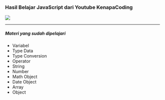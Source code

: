 ### Hasil Belajar JavaScript dari Youtube KenapaCoding

<img src="https://img.shields.io/badge/JavaScript-323330?style=for-the-badge&logo=javascript&logoColor=F7DF1E" />

---

##### Materi yang sudah dipelajari

- Variabel
- Type Data
- Type Conversion
- Operator
- String
- Number
- Math Object
- Date Object
- Array
- Object
